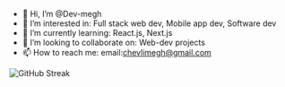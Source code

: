 - 👋 Hi, I’m @Dev-megh
- 👀 I’m interested in: Full stack web dev, Mobile app dev, Software dev
- 🌱 I’m currently learning: React.js, Next.js
- 💞️ I’m looking to collaborate on: Web-dev projects
- 📫 How to reach me: email:chevlimegh@gmail.com

![GitHub Streak](https://github-readme-streak-stats.herokuapp.com?user=Dev-megh&theme=cobalt)

<!---
Dev-megh/Dev-megh is a ✨ special ✨ repository because its `README.md` (this file) appears on your GitHub profile.
You can click the Preview link to take a look at your changes.
--->
